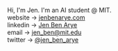 Hi, I'm Jen. I'm an AI student @ MIT.<br>
website → [jenbenarye.com](https://jenbenarye.com)<br>
linkedin → [Jen Ben Arye](https://www.linkedin.com/in/jen-ben-arye/)<br>
email → [jen_ben@mit.edu](mailto:jen_ben@mit.edu)<br>
twitter → [@jen_ben_arye](https://x.com/Jen_ben_arye)<br>
